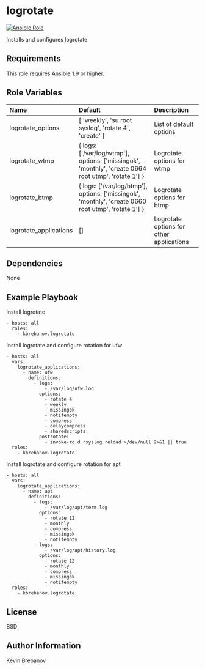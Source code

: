 logrotate
=========

[![Ansible Role](https://img.shields.io/ansible/role/5887.svg)](https://galaxy.ansible.com/list#/roles/5887)

Installs and configures logrotate

Requirements
------------

This role requires Ansible 1.9 or higher.

Role Variables
--------------

| Name                   | Default                                                                                             | Description                              |
|:-----------------------|:----------------------------------------------------------------------------------------------------|:-----------------------------------------|
| logrotate_options      | [ 'weekly', 'su root syslog', 'rotate 4', 'create' ]                                                | List of default options                  |
| logrotate_wtmp         | { logs: ['/var/log/wtmp'], options: ['missingok', 'monthly', 'create 0664 root utmp', 'rotate 1'] } | Logrotate options for wtmp               |
| logrotate_btmp         | { logs: ['/var/log/btmp'], options: ['missingok', 'monthly', 'create 0660 root utmp', 'rotate 1'] } | Logrotate options for btmp               |
| logrotate_applications | []                                                                                                  | Logrotate options for other applications |


Dependencies
------------

None

Example Playbook
----------------

Install logrotate
```
- hosts: all
  roles:
    - kbrebanov.logrotate
```

Install logrotate and configure rotation for ufw
```
- hosts: all
  vars:
    logrotate_applications:
      - name: ufw
        definitions:
          - logs:
              - /var/log/ufw.log
            options:
              - rotate 4
              - weekly
              - missingok
              - notifempty
              - compress
              - delaycompress
              - sharedscripts
            postrotate:
              - invoke-rc.d rsyslog reload >/dev/null 2>&1 || true
  roles:
    - kbrebanov.logrotate
```

Install logrotate and configure rotation for apt
```
- hosts: all
  vars:
    logrotate_applications:
      - name: apt
        definitions:
          - logs:
              - /var/log/apt/term.log
            options:
              - rotate 12
              - monthly
              - compress
              - missingok
              - notifempty
          - logs:
              - /var/log/apt/history.log
            options:
              - rotate 12
              - monthly
              - compress
              - missingok
              - notifempty
  roles:
    - kbrebanov.logrotate
```

License
-------

BSD

Author Information
------------------

Kevin Brebanov
